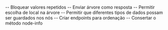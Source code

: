 -- Bloquear valores repetidos
-- Enviar árvore como resposta
-- Permitir escolha de local na árvore
-- Permitir que diferentes tipos de dados possam ser guardados nos nós
-- Criar endpoints para ordenação
-- Consertar o método node-info
